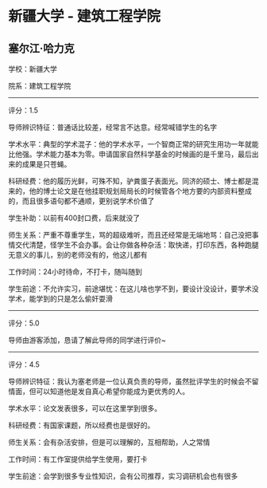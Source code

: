 # 新疆大学 - 建筑工程学院

## 塞尔江·哈力克

学校：新疆大学

院系：建筑工程学院

* * *

评分：1.5

导师辨识特征：普通话比较差，经常言不达意。经常喊错学生的名字

学术水平：典型的学术混子：他的学术水平，一个智商正常的研究生用功一年就能比他强。学术能力基本为零。申请国家自然科学基金的时候画的是千里马，最后出来的成果是只苍蝇。

科研经费：他的履历光鲜，可殊不知，驴粪蛋子表面光。同济的硕士、博士都是混来的，他的博士论文是在他挂职规划局局长的时候管各个地方要的内部资料整成的，而且很多语句都不通顺，更别说学术价值了

学生补助：以前有400封口费，后来就没了

师生关系：严重不尊重学生，骂的超级难听，而且还经常是无端地骂：自己没把事情交代清楚，怪学生不会办事。会让你做各种杂活：取快递，打印东西，各种跑腿无意义的事儿，别的老师没有的，他这儿都有

工作时间：24小时待命，不打卡，随叫随到

学生前途：不允许实习，前途堪忧：在这儿啥也学不到，要设计没设计，要学术没学术，能学到的只是怎么偷奸耍滑

* * *

评分：5.0

导师由游客添加，恳请了解此导师的同学进行评价~

* * *

评分：4.5

导师辨识特征：我认为塞老师是一位认真负责的导师，虽然批评学生的时候会不留情面，但可以知道他是发自真心希望你能成为更优秀的人。

学术水平：论文发表很多，可以在这里学到很多。

科研经费：有国家课题，所以经费也是很好的。

师生关系：会有杂活安排，但是可以理解的，互相帮助，人之常情

工作时间：有工作室提供给学生使用，要打卡

学生前途：会学到很多专业性知识，会有公司推荐，实习调研机会也有很多